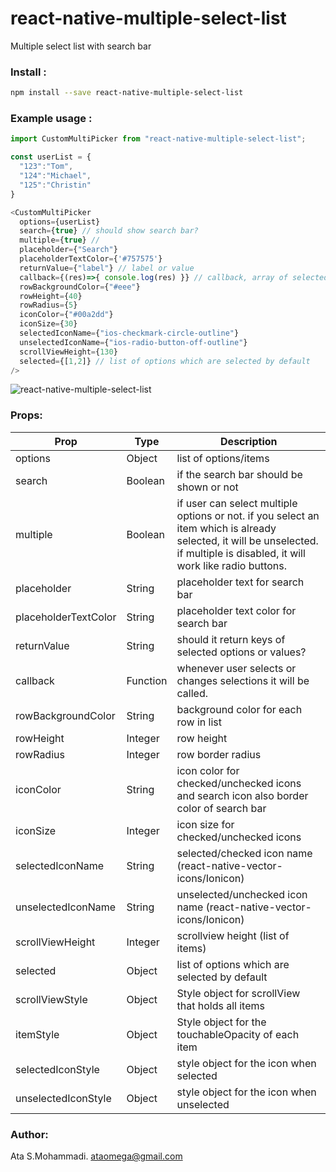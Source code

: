 # react-native-multiple-select-list
Multiple select list with search bar

### Install :
```sh
npm install --save react-native-multiple-select-list
```
### Example usage :
```javascript
import CustomMultiPicker from "react-native-multiple-select-list";

const userList = {
  "123":"Tom",
  "124":"Michael",
  "125":"Christin"
}

<CustomMultiPicker
  options={userList}
  search={true} // should show search bar?
  multiple={true} //
  placeholder={"Search"}
  placeholderTextColor={'#757575'}
  returnValue={"label"} // label or value
  callback={(res)=>{ console.log(res) }} // callback, array of selected items
  rowBackgroundColor={"#eee"}
  rowHeight={40}
  rowRadius={5}
  iconColor={"#00a2dd"}
  iconSize={30}
  selectedIconName={"ios-checkmark-circle-outline"}
  unselectedIconName={"ios-radio-button-off-outline"}
  scrollViewHeight={130}
  selected={[1,2]} // list of options which are selected by default
/>
```

![react-native-multiple-select-list](https://raw.githubusercontent.com/ataomega/react-native-multiple-select-list/master/screenshot.png)


### Props:
| Prop | Type | Description |
| ------ | ------ | ------ |
| options | Object | list of options/items |
| search | Boolean | if the search bar should be shown or not |
| multiple | Boolean | if user can select multiple options or not. if you select an item which is already selected, it will be unselected. if multiple is disabled, it will work like radio buttons. |
| placeholder | String | placeholder text for search bar |
| placeholderTextColor | String | placeholder text color for search bar |
| returnValue | String | should it return keys of selected options or values? |
| callback | Function | whenever user selects or changes selections it will be called. |
| rowBackgroundColor | String | background color for each row in list |
| rowHeight | Integer | row height |
| rowRadius | Integer | row border radius |
| iconColor | String | icon color for checked/unchecked icons and search icon also border color of search bar |
| iconSize | Integer | icon size for checked/unchecked icons |
| selectedIconName | String | selected/checked icon name (react-native-vector-icons/Ionicon) |
| unselectedIconName | String | unselected/unchecked icon name (react-native-vector-icons/Ionicon) |
| scrollViewHeight | Integer |scrollview height (list of items) |
| selected | Object | list of options which are selected by default |
| scrollViewStyle | Object | Style object for scrollView that holds all items
| itemStyle | Object | Style object for the touchableOpacity of each item
| selectedIconStyle | Object | style object for the icon when selected
| unselectedIconStyle | Object | style object for the icon when unselected

### Author:
Ata S.Mohammadi.
ataomega@gmail.com
